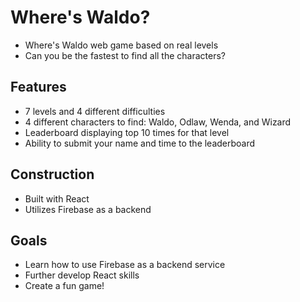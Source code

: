 # Where's Waldo?

- Where's Waldo web game based on real levels
- Can you be the fastest to find all the characters?

## Features

- 7 levels and 4 different difficulties
- 4 different characters to find: Waldo, Odlaw, Wenda, and Wizard
- Leaderboard displaying top 10 times for that level
- Ability to submit your name and time to the leaderboard

## Construction

- Built with React
- Utilizes Firebase as a backend

## Goals

- Learn how to use Firebase as a backend service
- Further develop React skills
- Create a fun game!